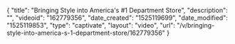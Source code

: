 {
    "title": "Bringing Style into America's #1 Department Store",
    "description": "",
    "videoid": "162779356",
    "date_created": "1525119699",
    "date_modified": "1525119853",
    "type": "captivate",
    "layout": "video",
    "url": "\/v\/bringing-style-into-america-s-1-department-store\/162779356"
}